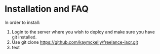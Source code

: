 # Installation and FAQ
In order to install:

1. Login to the server where you wish to deploy and make sure you have git installed.
2. Use
    git clone https://github.com/kaymckelly/freelance-iacr.git
3. text
